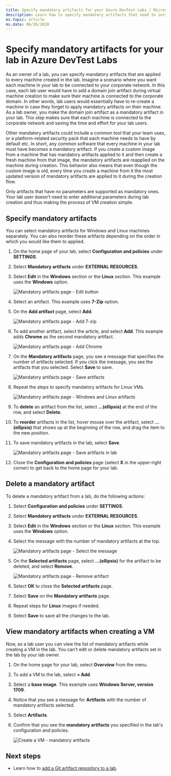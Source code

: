 ```yaml
---
title: Specify mandatory artifacts for your Azure DevTest Labs | Microsoft Docs
description: Learn how to specify mandatory artifacts that need to installed prior to installing any user-selected artifacts on virtual machines (VMs) in the lab. 
ms.topic: article
ms.date: 06/26/2020
---
```


# Specify mandatory artifacts for your lab in Azure DevTest Labs
As an owner of a lab, you can specify mandatory artifacts that are applied to every machine created in the lab. Imagine a scenario where you want each machine in your lab to be connected to your corporate network. In this case, each lab user would have to add a domain join artifact during virtual machine creation to make sure their machine is connected to the corporate domain. In other words, lab users would essentially have to re-create a machine in case they forget to apply mandatory artifacts on their machine. As a lab owner, you make the domain join artifact as a mandatory artifact in your lab. This step makes sure that each machine is connected to the corporate network and saving the time and effort for your lab users.
 
Other mandatory artifacts could include a common tool that your team uses, or a platform-related security pack that each machine needs to have by default etc. In short, any common software that every machine in your lab must have becomes a mandatory artifact. If you create a custom image from a machine that has mandatory artifacts applied to it and then create a fresh machine from that image, the mandatory artifacts are reapplied on the machine during creation. This behavior also means that even though the custom image is old, every time you create a machine from it the most updated version of mandatory artifacts are applied to it during the creation flow. 
 
Only artifacts that have no parameters are supported as mandatory ones. Your lab user doesn't need to enter additional parameters during lab creation and thus making the process of VM creation simple. 

## Specify mandatory artifacts
You can select mandatory artifacts for Windows and Linux machines separately. You can also reorder these artifacts depending on the order in which you would like them to applied. 

1. On the home page of your lab, select **Configuration and policies** under **SETTINGS**. 
3. Select **Mandatory artifacts** under **EXTERNAL RESOURCES**. 
4. Select **Edit** in the **Windows** section or the **Linux** section. This example uses the **Windows** option. 

    ![Mandatory artifacts page - Edit button](media/devtest-lab-mandatory-artifacts/mandatory-artifacts-edit-button.png)
4. Select an artifact. This example uses **7-Zip** option. 
5. On the **Add artifact** page, select **Add**. 

    ![Mandatory artifacts page - Add 7-zip](media/devtest-lab-mandatory-artifacts/add-seven-zip.png)
6. To add another artifact, select the article, and select **Add**. This example adds **Chrome** as the second mandatory artifact.

    ![Mandatory artifacts page - Add Chrome](media/devtest-lab-mandatory-artifacts/add-chrome.png)
7. On the **Mandatory artifacts** page, you see a message that specifies the number of artifacts selected. If you click the message, you see the artifacts that you selected. Select **Save** to save. 

    ![Mandatory artifacts page - Save artifacts](media/devtest-lab-mandatory-artifacts/save-artifacts.png)
8. Repeat the steps to specify mandatory artifacts for Linux VMs. 
    
    ![Mandatory artifacts page - Windows and Linux artifacts](media/devtest-lab-mandatory-artifacts/windows-linux-artifacts.png)
9. To **delete** an artifact from the list, select **...(ellipsis)** at the end of the row, and select **Delete**. 
10. To **reorder** artifacts in the list, hover mouse over the artifact, select **...(ellipsis)** that shows up at the beginning of the row, and drag the item to the new position. 
11. To save mandatory artifacts in the lab, select **Save**. 

    ![Mandatory artifacts page - Save artifacts in lab](media/devtest-lab-mandatory-artifacts/save-to-lab.png)
12. Close the **Configuration and policies** page (select **X** in the upper-right corner) to get back to the home page for your lab.  

## Delete a mandatory artifact
To delete a mandatory artifact from a lab, do the following actions: 

1. Select **Configuration and policies** under **SETTINGS**. 
2. Select **Mandatory artifacts** under **EXTERNAL RESOURCES**. 
3. Select **Edit** in the **Windows** section or the **Linux** section. This example uses the **Windows** option. 
4. Select the message with the number of mandatory artifacts at the top. 

    ![Mandatory artifacts page - Select the message](media/devtest-lab-mandatory-artifacts/select-message-artifacts.png)
5. On the **Selected artifacts** page, select **...(ellipsis)** for the artifact to be deleted, and select **Remove**. 
    
    ![Mandatory artifacts page - Remove artifact](media/devtest-lab-mandatory-artifacts/remove-artifact.png)
6. Select **OK** to close the **Selected artifacts** page. 
7. Select **Save** on the **Mandatory artifacts** page.
8. Repeat steps for **Linux** images if needed. 
9. Select **Save** to save all the changes to the lab. 

## View mandatory artifacts when creating a VM
Now, as a lab user you can view the list of mandatory artifacts while creating a VM in the lab. You can't edit or delete mandatory artifacts set in the lab by your lab owner.

1. On the home page for your lab, select **Overview** from the menu.
2. To add a VM to the lab, select **+ Add**. 
3. Select a **base image**. This example uses **Windows Server, version 1709**.
4. Notice that you see a message for **Artifacts** with the number of mandatory artifacts selected. 
5. Select **Artifacts**. 
6. Confirm that you see the **mandatory artifacts** you specified in the lab's configuration and policies. 

    ![Create a VM - mandatory artifacts](media/devtest-lab-mandatory-artifacts/create-vm-artifacts.png)

## Next steps
* Learn how to [add a Git artifact repository to a lab](devtest-lab-add-artifact-repo.md).

